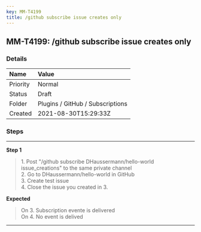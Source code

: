 ```yaml
---
key: MM-T4199
title: /github subscribe issue creates only
---
```


## MM-T4199: /github subscribe issue creates only

### Details

| Name     | Value                            |
| :------- | :------------------------------- |
| Priority | Normal                           |
| Status   | Draft                            |
| Folder   | Plugins / GitHub / Subscriptions |
| Created  | 2021-08-30T15:29:33Z             |

### Steps

<hr/>

**Step 1**

> <article>1. Post "/github subscribe DHaussermann/hello-world issue_creations" to the same private channel<br />2. Go to DHaussermann/hello-world in GitHub<br />3. Create test issue<br />4. Close the issue you created in 3.</article>

**Expected**

> <article>On 3. Subscription evente is delivered<br />On 4. No event is delived</article>

<hr/>
